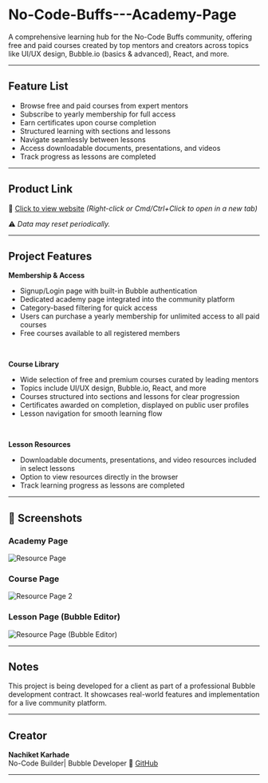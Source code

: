 # No-Code-Buffs---Academy-Page
A comprehensive learning hub for the No-Code Buffs community, offering free and paid courses created by top mentors and creators across topics like UI/UX design, Bubble.io (basics & advanced), React, and more.

---

## Feature List

- Browse free and paid courses from expert mentors
- Subscribe to yearly membership for full access
- Earn certificates upon course completion
- Structured learning with sections and lessons
- Navigate seamlessly between lessons
- Access downloadable documents, presentations, and videos
- Track progress as lessons are completed
  
---

## Product Link

🔗 [Click to view website](https://nocodebuffs.com/)
_(Right-click or Cmd/Ctrl+Click to open in a new tab)_

⚠️ *Data may reset periodically.*

---

## Project Features

**Membership & Access**
- Signup/Login page with built-in Bubble authentication
- Dedicated academy page integrated into the community platform
- Category-based filtering for quick access
- Users can purchase a yearly membership for unlimited access to all paid courses
- Free courses available to all registered members
<br>

**Course Library**
- Wide selection of free and premium courses curated by leading mentors
- Topics include UI/UX design, Bubble.io, React, and more
- Courses structured into sections and lessons for clear progression
- Certificates awarded on completion, displayed on public user profiles
- Lesson navigation for smooth learning flow
<br>

**Lesson Resources**
- Downloadable documents, presentations, and video resources included in select lessons
- Option to view resources directly in the browser
- Track learning progress as lessons are completed

---

## 📸 Screenshots 

### Academy Page 
![Resource Page](screenshots/Resource%20Page.png)

### Course Page 
![Resource Page 2](screenshots/Resource%20Page%202.png)

### Lesson Page (Bubble Editor)
![Resource Page (Bubble Editor)](screenshots/Resource%20Page%20%28Bubble%20Editor%29.png)


---

## Notes
This project is being developed for a client as part of a professional Bubble development contract. It showcases real-world features and implementation for a live community platform.

---

## Creator

**Nachiket Karhade**  
No-Code Builder| Bubble Developer
🔗 [GitHub](https://github.com/NachiketK43) 
<br>


---
